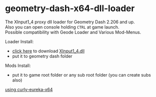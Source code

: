 # geometry-dash-x64-dll-loader
The XInput1_4 proxy dll loader for Geometry Dash 2.206 and up.<br>
Also you can open console holding `CTRL` at game launch.<br>
Possible compatibility with Geode Loader and Various Mod-Menus.

Loader Install:
- [click here](https://github.com/user95401/geometry-dash-x64-dll-loader/raw/master/XInput1_4.dll) to download [XInput1_4.dll](https://github.com/user95401/geometry-dash-x64-dll-loader/blob/master/XInput1_4.dll)
- put it to geometry dash folder

Mods Install:
- put it to game root folder or any sub root folder (you can create subs also)


[using curly-eureka-x64](https://github.com/user95401/curly-eureka-x64)
